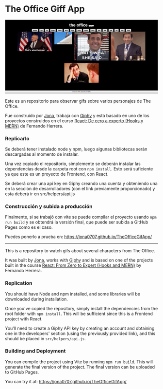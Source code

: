 # The Office Giff App
![CapApp](src/res/capApp.png)

Este es un repositorio para observar gifs sobre varios personajes de The Office.

Fue construido por [Jona](https://github.com/jona0707), trabaja con [Giphy](https://developers.giphy.com/) y está basado en uno de los proyectos construidos en el curso [React: De cero a experto (Hooks y MERN)](https://www.udemy.com/course/react-cero-experto/) de Fernando Herrera.

### Replicarlo
Se deberá tener instalado node y npm, luego algunas bibliotecas serán descargadas al momento de instalar.
<br>

Una vez copiado el repositorio, simplemente se deberán instalar las dependencias desde la carpeta root con ````npm install````. Esto será suficiente ya que este es un proyecto de Frontend, con React.
<br>

Se deberá crear una api key en Giphy creando una cuenta y obteniendo una en la sección de desarrolladores (con el link previamente proporcionado) y esta deberá ir en src/helpers/api.js
<br>

### Construcción y subida a producción
Finalmente, si se trabajó con vite se puede compilar el proyecto usando ````npm run build```` y se obtendrá la versión final, que puede ser subida a GitHub Pages como es el caso. 

Puedes ponerlo a prueba en: https://jona0707.github.io/TheOfficeGifApp/

<hr>

This is a repository to watch gifs about several characters from The Office.

It was built by [Jona](https://github.com/jona0707), works with [Giphy](https://developers.giphy.com/) and is based on one of the projects built in the course [React: From Zero to Expert (Hooks and MERN)](https://www.udemy.com/course/react-cero-experto/) by Fernando Herrera.

### Replication
You should have Node and npm installed, and some libraries will be downloaded during installation.

Once you've copied the repository, simply install the dependencies from the root folder with `npm install`. This will be sufficient since this is a Frontend project with React.

You'll need to create a Giphy API key by creating an account and obtaining one in the developers' section (using the previously provided link), and this should be placed in `src/helpers/api.js`.

### Building and Deployment
You can compile the project using Vite by running `npm run build`. This will generate the final version of the project. The final version can be uploaded to GitHub Pages.

You can try it at: https://jona0707.github.io/TheOfficeGifApp/
